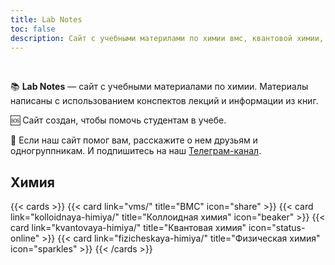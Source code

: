 ```yaml
---
title: Lab Notes
toc: false
description: Сайт с учебными материлами по химии вмс, квантовой химии, физической химии, коллоидной химии.
---
```


<br/>

📚 **Lab Notes** — сайт с учебными материалами по химии. Материалы написаны с использованием конспектов лекций и информации из книг.

🆘 Сайт создан, чтобы помочь студентам в учебе.

🙏 Если наш сайт помог вам, расскажите о нем друзьям и одногруппникам.  И подпишитесь на наш [Телеграм-канал](https://t.me/labnotesru).

<!-- ## Программирование -->

<!-- {{< cards >}} -->
<!--   {{< card link="golang/" title="Go" icon="book-open" >}} -->
<!-- {{< /cards >}} -->


## Химия

{{< cards >}}
  {{< card link="vms/" title="ВМС" icon="share" >}}
  {{< card link="kolloidnaya-himiya/" title="Коллоидная химия" icon="beaker" >}}
  {{< card link="kvantovaya-himiya/" title="Квантовая химия" icon="status-online" >}}
  {{< card link="fizicheskaya-himiya/" title="Физическая химия" icon="sparkles" >}}
{{< /cards >}}


